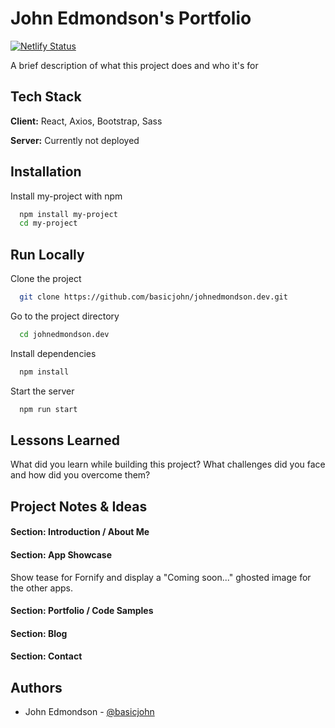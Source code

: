 # John Edmondson's Portfolio

[![Netlify Status](https://api.netlify.com/api/v1/badges/1b2b2b2b-2b2b-2b2b-2b2b-2b2b2b2b2b2b/deploy-status)](https://app.netlify.com/sites/johnedmondson/deploys)

A brief description of what this project does and who it's for

## Tech Stack

**Client:** React, Axios, Bootstrap, Sass

**Server:** Currently not deployed

## Installation

Install my-project with npm

```bash
  npm install my-project
  cd my-project
```

## Run Locally

Clone the project

```bash
  git clone https://github.com/basicjohn/johnedmondson.dev.git
```

Go to the project directory

```bash
  cd johnedmondson.dev
```

Install dependencies

```bash
  npm install
```

Start the server

```bash
  npm run start
```

## Lessons Learned

What did you learn while building this project? What challenges did you face and how did you overcome them?

## Project Notes & Ideas

#### Section: Introduction / About Me

#### Section: App Showcase

Show tease for Fornify and display a "Coming soon..." ghosted image for the other apps.

#### Section: Portfolio / Code Samples

#### Section: Blog

#### Section: Contact

## Authors

- John Edmondson - [@basicjohn](https://www.github.com/basicjohn)

<!-- ## Acknowledgements & Sources

- [Source - @basicjohn](https://www.github.com/basicjohn)
- [Acknowledgements - John Edmondson](https://www.github.com/basicjohn) -->
